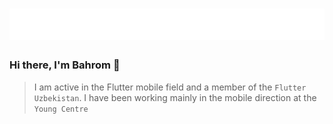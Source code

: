 <h1 align="center">
  <img src="https://github.com/bahromnematov/bahromnematov/blob/main/name.svg" />
</h1>

### Hi there, I'm Bahrom 👋

>I am active in the Flutter mobile field and a member of the `Flutter Uzbekistan`. I have been working mainly in the mobile direction at the `Young Centre`
<br/>
</br>

